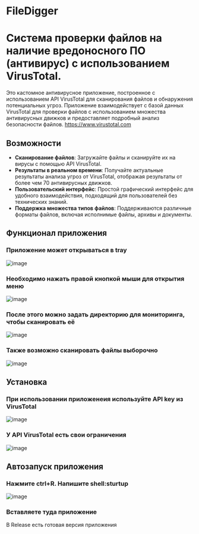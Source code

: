 # FileDigger
# Система проверки файлов на наличие вредоносного ПО (антивирус) с использованием VirusTotal.

Это кастомное антивирусное приложение, построенное с использованием API VirusTotal для сканирования файлов и обнаружения потенциальных угроз. Приложение взаимодействует с базой данных VirusTotal для проверки файлов с использованием множества антивирусных движков и предоставляет подробный анализ безопасности файлов.
https://www.virustotal.com
## Возможности

- **Сканирование файлов**: Загружайте файлы и сканируйте их на вирусы с помощью API VirusTotal.
- **Результаты в реальном времени**: Получайте актуальные результаты анализа угроз от VirusTotal, отображая результаты от более чем 70 антивирусных движков.
- **Пользовательский интерфейс**: Простой графический интерфейс для удобного взаимодействия, подходящий для пользователей без технических знаний.
- **Поддержка множества типов файлов**: Поддерживаются различные форматы файлов, включая исполнимые файлы, архивы и документы.
## Функционал приложения
### Приложение может открываться в tray
![image](https://github.com/user-attachments/assets/11fa9fa0-df38-434b-9ef1-aefec84e73ad)
### Необходимо нажать правой кнопкой мыши для открытия меню
![image](https://github.com/user-attachments/assets/af176980-8e99-410a-8800-3839333fd2fc)
### После этого можно задать директорию для мониторинга, чтобы сканировать её
![image](https://github.com/user-attachments/assets/ed0d1ad4-6b8d-40c7-8193-86947fc3c15d)
### Также возможно сканировать файлы выборочно
![image](https://github.com/user-attachments/assets/1d13a0e1-115b-4f86-b527-b944502d8207)
## Установка
### При использовании приложенеия используйте API key из VirusTotal
![image](https://github.com/user-attachments/assets/36186d04-594d-4823-81f2-b079e7dde94e)
### У API VirusTotal есть свои ограничения
![image](https://github.com/user-attachments/assets/15d966ec-e2fe-4a84-b887-cc57cad3eaf0)
## Автозапуск приложения
### Нажмите ctrl+R. Напишите shell:sturtup
![image](https://github.com/user-attachments/assets/936d12d2-bcb3-4407-9130-83d232c8d613)
### Вставляете туда приложение

В Release есть готовая версия приложения
